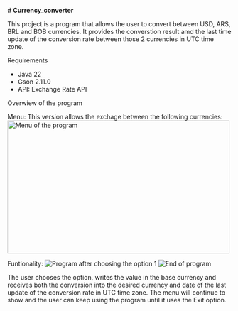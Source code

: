 **# Currency_converter**

This project is a program that allows the user to convert between USD, ARS, BRL and BOB currencies. It provides the converstion result amd the last time update of the conversion rate between those 2 currencies in UTC time zone.

Requirements
+ Java 22
+ Gson 2.11.0
+ API: Exchange Rate API

Overwiew of the program

Menu:
This version allows the exchage between the following currencies:
<img src="https://github.com/user-attachments/assets/945c2ad6-96c6-46b9-a1f9-7c5318e32671" alt="Menu of the program" width="500" height="300">


Funtionality:
<img src="https://github.com/user-attachments/assets/bfcd6db8-661d-4cc5-964c-6dd58498070b" alt="Program after choosing the option 1">
<img src="https://github.com/user-attachments/assets/4bbabe6c-cc55-4764-81fe-eb053ff48701" alt="End of program">

The user chooses the option, writes the value in the base currency and receives both the conversion into the desired currency and date of the last update of the conversion rate in UTC time zone. The menu will continue to show and the user can keep using the program until it uses the Exit option.
